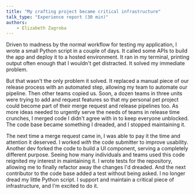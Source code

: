 ```yaml
---
title: "My crafting project became critical infrastructure"
talk_type: "Experience report (30 min)"
authors:
    - Elizabeth Zagroba
---
```

Driven to madness by the normal workflow for testing my application, I wrote a small Python script in a couple of days. It called some APIs to build the app and deploy it to a hosted environment. It ran in my terminal, printing output often enough that I wouldn't get distracted. It solved my immediate problem. 

But that wasn't the only problem it solved. It replaced a manual piece of our release process with an automated step, allowing my team to automate our pipeline. Then other teams copied us. Soon, a dozen teams in three units were trying to add and request features so that my personal pet project could become part of their merge request and release pipelines too. As more ideas needed to urgently serve the needs of teams in release time crunches, I merged code I didn't agree with in to keep everyone unblocked. The code base became something I dreaded, and I stopped maintaining it. 

The next time a merge request came in, I was able to pay it the time and attention it deserved. I worked *with* the code submitter to improve usability. Another dev forked the code to build a UI component, serving a completely different purpose. Seeing how many individuals and teams used this code reignited my interest in maintaining it. I wrote tests for the repository, allowing me to finally refactor away the changes I'd dreaded. And the next contributor to the code base added a test without being asked. I no longer dread my little Python script. I support and maintain a critical piece of infrastructure, and I'm excited to do it.
